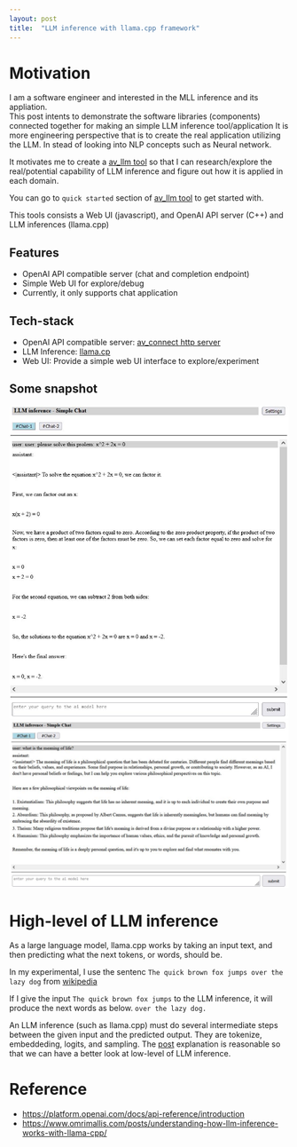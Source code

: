 ```yaml
---
layout: post
title:  "LLM inference with llama.cpp framework"
---
```


# Motivation
I am a software engineer and interested in the MLL inference and its appliation.
<br>
This post intents to demonstrate the software libraries (components) connected together for making an simple LLM inference tool/application
It is more engineering perspective that is to create the real application utilizing the LLM. In stead of looking into NLP concepts such as Neural network.
<br>

It motivates me to create a [av_llm tool](https://github.com/avble/av_llm) so that I can research/explore the real/potential capability of LLM inference and figure out how it is applied in each domain.

You can go to `quick started` section of [av_llm tool](https://github.com/avble/av_llm) to get started with.

This tools consists a Web UI (javascript), and OpenAI API server (C++) and LLM inferences (llama.cpp)


## Features
* OpenAI API compatible server (chat and completion endpoint)
* Simple Web UI for explore/debug
* Currently, it only supports chat application

## Tech-stack
* OpenAI API compatible server: [av_connect http server](https://github.com/avble/av_connect.git)
* LLM Inference: [llama.cp](https://github.com/ggerganov/llama.cpp.git)
* Web UI: Provide a simple web UI interface to explore/experiment


## Some snapshot
![demo-1](https://github.com/avble/av_llm/blob/main/image/demo_1.JPG?raw=true)
![demo-2](https://github.com/avble/av_llm/blob/main/image/demo_2.JPG?raw=true)


# High-level of LLM inference
As a large language model, llama.cpp works by taking an input text, and then predicting what the next tokens, or words, should be.

In my experimental, I use the sentenc `The quick brown fox jumps over the lazy dog` from [wikipedia](https://en.wikipedia.org/wiki/The_quick_brown_fox_jumps_over_the_lazy_dog)

If I give the input `The quick brown fox jumps` to the LLM inference, it will produce the next words as below.
`over the lazy dog.`

An LLM inference (such as llama.cpp) must do several intermediate steps between the given input and the predicted output.
They are tokenize, embeddeding, logits, and sampling.
The [post](https://www.omrimallis.com/posts/understanding-how-llm-inference-works-with-llama-cpp/) explanation is reasonable so that we can have a better look at low-level of LLM inference.

# Reference
* https://platform.openai.com/docs/api-reference/introduction
* https://www.omrimallis.com/posts/understanding-how-llm-inference-works-with-llama-cpp/
